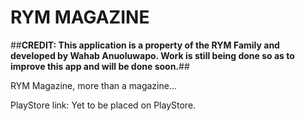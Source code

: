 RYM MAGAZINE
==================

##**CREDIT: This application is a property of the RYM Family and developed by Wahab Anuoluwapo. Work is still being done so as to improve this app and will be done soon.**##

RYM Magazine, more than a magazine...

PlayStore link:
Yet to be placed on PlayStore.
